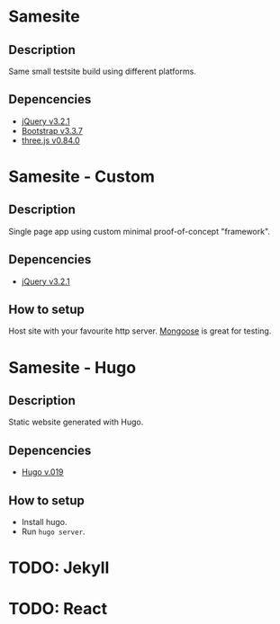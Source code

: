 # Samesite

## Description

Same small testsite build using different platforms.

## Depencencies

* [jQuery v3.2.1](https://jquery.com/)
* [Bootstrap v3.3.7](http://getbootstrap.com/)
* [three.js v0.84.0](https://threejs.org/)

# Samesite - Custom

## Description

Single page app using custom minimal proof-of-concept "framework". 

## Depencencies

* [jQuery v3.2.1](https://jquery.com/)

## How to setup

Host site with your favourite http server. [Mongoose](https://github.com/cesanta/mongoose) is great for testing.
 
# Samesite - Hugo

## Description

Static website generated with Hugo.

## Depencencies

* [Hugo v.019](https://gohugo.io/overview/introduction/)

## How to setup

* Install hugo. 
* Run `hugo server`.

# TODO: Jekyll

# TODO: React
